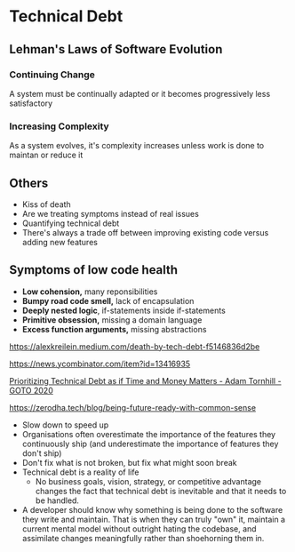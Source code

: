# Technical Debt

## Lehman's Laws of Software Evolution

### Continuing Change

A system must be continually adapted or it becomes progressively less satisfactory

### Increasing Complexity

As a system evolves, it's complexity increases unless work is done to maintan or reduce it

## Others

- Kiss of death
- Are we treating symptoms instead of real issues
- Quantifying technical debt
- There's always a trade off between improving existing code versus adding new features

## Symptoms of low code health

- **Low cohension,** many reponsibilities
- **Bumpy road code smell,** lack of encapsulation
- **Deeply nested logic**, if-statements inside if-statements
- **Primitive obsession,** missing a domain language
- **Excess function arguments,** missing abstractions

https://alexkreilein.medium.com/death-by-tech-debt-f5146836d2be

https://news.ycombinator.com/item?id=13416935

[Prioritizing Technical Debt as if Time and Money Matters - Adam Tornhill - GOTO 2020](https://www.youtube.com/watch?v=FnmYGqZAAuI)

https://zerodha.tech/blog/being-future-ready-with-common-sense

- Slow down to speed up
- Organisations often overestimate the importance of the features they continuously ship (and underestimate the importance of features they don't ship)
- Don't fix what is not broken, but fix what might soon break
- Technical debt is a reality of life
    - No business goals, vision, strategy, or competitive advantage changes the fact that technical debt is inevitable and that it needs to be handled.
- A developer should know why something is being done to the software they write and maintain. That is when they can truly "own" it, maintain a current mental model without outright hating the codebase, and assimilate changes meaningfully rather than shoehorning them in.
